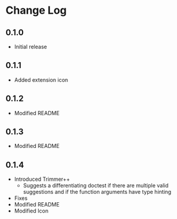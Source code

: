 # Change Log

## 0.1.0

- Initial release

## 0.1.1

- Added extension icon

## 0.1.2

- Modified README

## 0.1.3

- Modified README

## 0.1.4

- Introduced Trimmer++
    - Suggests a differentiating doctest if there are multiple valid suggestions and if the function arguments have type hinting
- Fixes
- Modified README
- Modified Icon